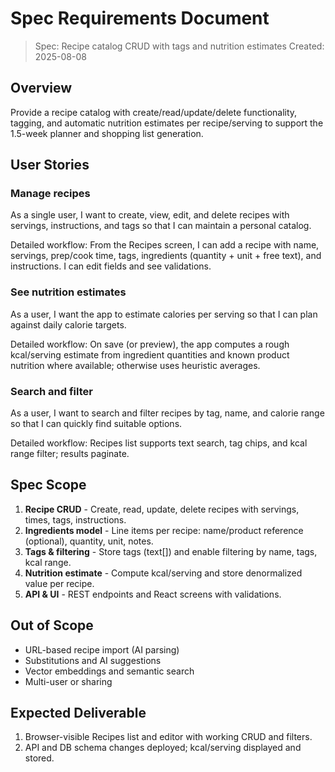 # Spec Requirements Document

> Spec: Recipe catalog CRUD with tags and nutrition estimates
> Created: 2025-08-08

## Overview

Provide a recipe catalog with create/read/update/delete functionality, tagging, and automatic nutrition estimates per recipe/serving to support the 1.5-week planner and shopping list generation.

## User Stories

### Manage recipes
As a single user, I want to create, view, edit, and delete recipes with servings, instructions, and tags so that I can maintain a personal catalog.

Detailed workflow: From the Recipes screen, I can add a recipe with name, servings, prep/cook time, tags, ingredients (quantity + unit + free text), and instructions. I can edit fields and see validations.

### See nutrition estimates
As a user, I want the app to estimate calories per serving so that I can plan against daily calorie targets.

Detailed workflow: On save (or preview), the app computes a rough kcal/serving estimate from ingredient quantities and known product nutrition where available; otherwise uses heuristic averages.

### Search and filter
As a user, I want to search and filter recipes by tag, name, and calorie range so that I can quickly find suitable options.

Detailed workflow: Recipes list supports text search, tag chips, and kcal range filter; results paginate.

## Spec Scope

1. **Recipe CRUD** - Create, read, update, delete recipes with servings, times, tags, instructions.
2. **Ingredients model** - Line items per recipe: name/product reference (optional), quantity, unit, notes.
3. **Tags & filtering** - Store tags (text[]) and enable filtering by name, tags, kcal range.
4. **Nutrition estimate** - Compute kcal/serving and store denormalized value per recipe.
5. **API & UI** - REST endpoints and React screens with validations.

## Out of Scope

- URL-based recipe import (AI parsing)
- Substitutions and AI suggestions
- Vector embeddings and semantic search
- Multi-user or sharing

## Expected Deliverable

1. Browser-visible Recipes list and editor with working CRUD and filters.
2. API and DB schema changes deployed; kcal/serving displayed and stored.

